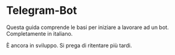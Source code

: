 
# Telegram-Bot
Questa guida comprende le basi per iniziare a lavorare ad un bot. Completamente in italiano.

È ancora in sviluppo. Si prega di ritentare più tardi.
